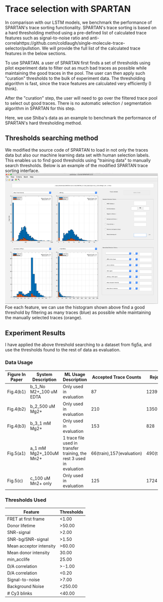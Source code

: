 # Trace selection with SPARTAN

In comparison with our LSTM models, we benchmark the performance of SPARTAN's trace sorting functionality. SPARTAN's trace sorting is based on a hard thresholding method using a pre-defined list of calculated trace features such as signal-to-noise ratio and anti-correlahttps://github.com/coldlaugh/single-molecule-trace-selector/pullstion. We will provide the full list of the calculated trace features in the below sections. 

To use SPARTAN. a user of SPARTAN first finds a set of thresholds using pilot experiment data to filter out as much bad traces as possible while maintaining the good traces in the pool. The user can then apply such "curation" thresholds to the bulk of experiment data. The thresholding algorithm is fast, since the trace features are calculated very efficiently (I think). 

After the "curation" step, the user will need to go over the filtered trace pool to select out good traces. There is no automatic selection / segmentation algorithm in SPARTAN for this step.

Here, we use Shiba's data as an example to benchmark the performance of SPARTAN's hard thresholding method.

## Thresholds searching method

We modified the source code of SPARTAN to load in not only the traces data but also our machine learning data set with human selection labels. This enables us to find good thresholds using "training data" to manually search thresholds. Below is an example of the modified SPARTAN trace sorting interface. 
![SPARTAN trace sortting](finished_spartan/SPARTAN.png)
Foe each feature, we can use the histogram shown above find a good threshold by filtering as many traces (blue) as possible while maintaining the manually selected traces (orange).  

## Experiment Results
I have applied the above threshold searching to a dataset from fig5a, and use the thresholds found to the rest of data as evaluation.

### Data Usage
| Figure In Paper | System Description | ML Usage Description | Accepted Trace Counts | Rejected Traces Counts |
| ----- | ------ | ------ |  ---- | ---- |
| Fig.4(b1) | b_1_No M2+_100 uM EDTA | Only used in evaluation | 87  | 1239 |
| Fig.4(b2) | b_2_500 uM Mg2+ | Only used in evaluation| 210 | 1350 |
| Fig.4(b3) | b_3_1 mM Mg2+ | Only used in evaluation| 153 | 828 |
| Fig.5(a1) | a_1 mM Mg2+_100uM Mn2+ | 1 trace file used in transfer training, the rest 3 used in evaluation | 66(train),157(evaluation) | 490(train),1197(evaluation)|
| Fig.5(c)  | c_100 uM Mn2+ only | Only used in evaluation|125 | 1724 |

### Thresholds Used

| Feature | Thresholds |
| ------- | ---------- |
|FRET at first frame |  <1.00 |
|Donor lifetime |  >50.00 |
|SNR-signal | >2.00 |
|SNR-bg/SNR-signal |  >1.50 |
|Mean acceptor intensity |  >60.00 |
|Mean donor intensity |  30.00 |
|min_acclife |  25.00 |
| D/A correlation |  >-1.00 |
| D/A correlation | <0.20 |
| Signal-to-noise |  >7.00 |
| Background Noise | <250.00 |
|# Cy3 blinks |  <40.00 |


